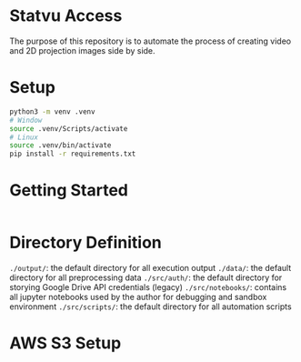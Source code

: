 # Statvu Access 

The purpose of this repository is to automate the process of creating video and 2D projection images side by side.

# Setup

```bash
python3 -m venv .venv
# Window
source .venv/Scripts/activate
# Linux
source .venv/bin/activate
pip install -r requirements.txt
```

# Getting Started

```bash

```

# Directory Definition

`./output/`: the default directory for all execution output
`./data/`: the default directory for all preprocessing data
`./src/auth/`: the default directory for storying Google Drive API credentials (legacy)
`./src/notebooks/`: contains all jupyter notebooks used by the author for debugging and sandbox environment
`./src/scripts/`: the default directory for all automation scripts 


# AWS S3 Setup
